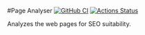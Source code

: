 #Page Analyser
[![GitHub CI](https://github.com/LubaRo/php-project-lvl3/actions/workflows/ci-check.yml/badge.svg?branch=master)](https://github.com/LubaRo/php-project-lvl3/actions/workflows/ci-check.yml)
[![Actions Status](https://github.com/LubaRo/php-project-lvl3/workflows/hexlet-check/badge.svg)](https://github.com/LubaRo/php-project-lvl3/actions)

Analyzes the web pages for SEO suitability.
